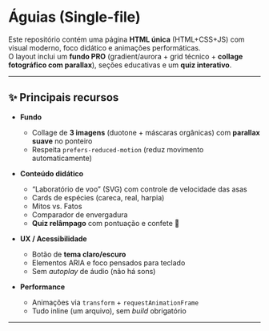 # Águias (Single-file)

Este repositório contém uma página **HTML única** (HTML+CSS+JS) com visual moderno, foco didático e animações performáticas.  
O layout inclui um **fundo PRO** (gradient/aurora + grid técnico + **collage fotográfico com parallax**), seções educativas e um **quiz interativo**.

---

## ✨ Principais recursos

- **Fundo**
  - Collage de **3 imagens** (duotone + máscaras orgânicas) com **parallax suave** no ponteiro
  - Respeita `prefers-reduced-motion` (reduz movimento automaticamente)

- **Conteúdo didático**
  - “Laboratório de voo” (SVG) com controle de velocidade das asas
  - Cards de espécies (careca, real, harpia)
  - Mitos vs. Fatos
  - Comparador de envergadura
  - **Quiz relâmpago** com pontuação e confete 🎉

- **UX / Acessibilidade**
  - Botão de **tema claro/escuro**
  - Elementos ARIA e foco pensados para teclado
  - Sem *autoplay* de áudio (não há sons)

- **Performance**
  - Animações via `transform` + `requestAnimationFrame`
  - Tudo inline (um arquivo), sem *build* obrigatório

---


